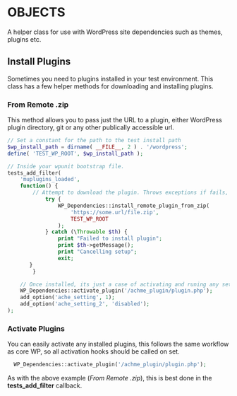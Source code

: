 # OBJECTS

A helper class for use with WordPress site dependencies such as themes, plugins etc.

## Install Plugins

Sometimes you need to plugins installed in your test environment. This class has a few helper methods for downloading and installing plugins. 

### From Remote .zip

This method allows you to pass just the URL to a plugin, either WordPress plugin directory, git or any other publically accessible url.

```php 
// Set a constant for the path to the test install path
$wp_install_path = dirname( __FILE__, 2 ) . '/wordpress';
define( 'TEST_WP_ROOT', $wp_install_path );

// Inside your wpunit bootstrap file.
tests_add_filter(
    'muplugins_loaded',
    function() {
        // Attempt to download the plugin. Throws exceptions if fails, so wrap in a try/catch.
            try {
                WP_Dependencies::install_remote_plugin_from_zip(
                    'https://some.url/file.zip', 
                    TEST_WP_ROOT
                );
            } catch (\Throwable $th) {
                print "Failed to install plugin";
                print $th->getMessage();
                print "Cancelling setup";
                exit;
	   }
        }

    // Once installed, its just a case of activating and runing any setup needed.
    WP_Dependencies::activate_plugin('/achme_plugin/plugin.php');
    add_option('ache_setting', 1);
    add_option('ache_setting_2', 'disabled');
);
```
### Activate Plugins

You can easily activate any installed plugins, this follows the same workflow as core WP, so all activation hooks should be called on set.

```php 
  WP_Dependencies::activate_plugin('/achme_plugin/plugin.php');
```
As with the above example (*From Remote .zip*), this is best done in the **tests_add_filter** callback.
